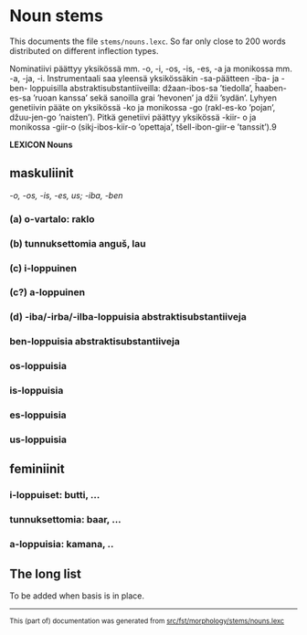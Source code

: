 # Noun stems
This documents the file `stems/nouns.lexc`. So far only close to 200 words distributed on different inflection types.

Nominatiivi päättyy yksikössä mm. -o, -i, -os, -is, -es, -a ja monikossa mm. -a, -ja, -i. 
Instrumentaali saa yleensä yksikössäkin -sa-päätteen -iba- ja -ben- loppuisilla abstraktisubstantiiveilla:
džaan-ibos-sa ’tiedolla’, ȟaaben- es-sa ’ruoan kanssa’ sekä sanoilla grai ’hevonen’ ja džii ’sydän’.
Lyhyen genetiivin pääte on yksikössä -ko ja monikossa -go (rakl-es-ko ’pojan’, džuu-jen-go ’naisten’).
Pitkä genetiivi päättyy yksikössä -kiir- o ja monikossa -giir-o (sikj-ibos-kiir-o ’opettaja’,
tšell-ibon-giir-e ’tanssit’).9

**LEXICON Nouns** 

## maskuliinit
*-o, -os, -is, -es, us; -iba, -ben*

### (a) o-vartalo: raklo

### (b) tunnuksettomia anguš, lau

### (c) i-loppuinen

### (c?) a-loppuinen

### (d) -iba/-irba/-ilba-loppuisia abstraktisubstantiiveja

### ben-loppuisia abstraktisubstantiiveja

### os-loppuisia

### is-loppuisia

### es-loppuisia

### us-loppuisia

## feminiinit

### i-loppuiset: butti, ...

### tunnuksettomia: baar, ...

### a-loppuisia: kamana, ..

## The long list

To be added when basis is in place.

* * *

<small>This (part of) documentation was generated from [src/fst/morphology/stems/nouns.lexc](https://github.com/giellalt/lang-rmf/blob/main/src/fst/morphology/stems/nouns.lexc)</small>
